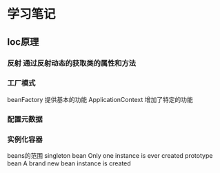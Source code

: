 # 
# 学习笔记
## Ioc原理
### 反射 通过反射动态的获取类的属性和方法
### 工厂模式  
beanFactory 提供基本的功能  ApplicationContext 增加了特定的功能
### 配置元数据
### 实例化容器
beans的范围
singleton bean 
 Only one instance is ever created
prototype bean
 A brand new bean instance is created
